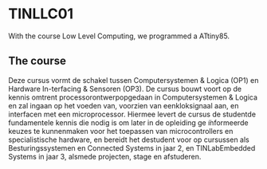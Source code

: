 # TINLLC01
With the course Low Level Computing, we programmed a ATtiny85.

## The course
Deze  cursus  vormt  de  schakel  tussen  Computersystemen  &  Logica  (OP1)  en  Hardware  In-terfacing & Sensoren (OP3).  De cursus bouwt voort op de kennis omtrent processorontwerpopgedaan in Computersystemen & Logica en zal ingaan op het voeden van, voorzien van eenkloksignaal aan, en interfacen met een microprocessor.  Hiermee levert de cursus de studentde fundamentele kennis die nodig is om later in de opleiding ge ̈ınformeerde keuzes te kunnenmaken voor het toepassen van microcontrollers en specialistische hardware, en bereidt het destudent voor op cursussen als Besturingssystemen en Connected Systems in jaar 2, en TINLabEmbedded Systems in jaar 3, alsmede projecten, stage en afstuderen.
